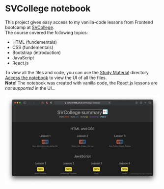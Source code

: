 # SVCollege notebook

This project gives easy access to my vanilla-code lessons from Frontend bootcamp at
[SVCollege](https://svcollege.co.il/).<br />
The course covered the following topics:<br />

- HTML (fundementals)
- CSS (fundementals)
- Bootstrap (introduction)
- JavaScript
- React.js

To view all the files and code, you can use the
[Study Material](https://github.com/belferink1996/SVCollege-notebook/tree/main/Study%20Material)
directory.<br /> [Access the notebook](https://benelferink.github.io/SVCollege-notebook/) to view the UI of all the files.<br />
**Note**! The notebook was created with vanilla code, the React.js lessons are _not supported_ in
the UI...

<img src='./preview.png' />
